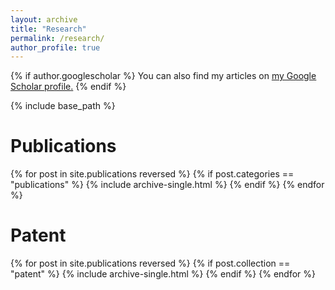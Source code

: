 ```yaml
---
layout: archive
title: "Research"
permalink: /research/
author_profile: true
---
```


{% if author.googlescholar %}
  You can also find my articles on <u><a href="{{author.googlescholar}}">my Google Scholar profile</a>.</u>
{% endif %}

{% include base_path %}

Publications
===
{% for post in site.publications reversed %}
  {% if post.categories == "publications" %}
    {% include archive-single.html %}
  {% endif %}
{% endfor %}

Patent
====
{% for post in site.publications reversed %}
    {% if post.collection == "patent" %}
      {% include archive-single.html %}
    {% endif %}
{% endfor %}

